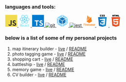 <h3 align="left">languages and tools:</h3>
<p align="left"> 
 <a href="https://developer.mozilla.org/en-US/docs/Web/JavaScript" target="_blank"> <img src="https://raw.githubusercontent.com/devicons/devicon/master/icons/javascript/javascript-original.svg" alt="javascript" width="40" height="40"/> </a> 
  <a href="https://reactjs.org/" target="_blank"> <img src="https://raw.githubusercontent.com/devicons/devicon/master/icons/react/react-original-wordmark.svg" alt="react" width="40" height="40"/> </a> 
 <a href="https://www.typescriptlang.org/" target="_blank"> <img src="https://raw.githubusercontent.com/devicons/devicon/master/icons/typescript/typescript-plain.svg" alt="TypeScript" width="40" height="40"/> </a>
  <a href="https://git-scm.com/" target="_blank"> <img src="https://www.vectorlogo.zone/logos/git-scm/git-scm-icon.svg" alt="git" width="40" height="40"/> </a> 
 <a href="https://webpack.js.org" target="_blank"> <img src="https://raw.githubusercontent.com/devicons/devicon/master/icons/webpack/webpack-original.svg" alt="webpack" width="40" height="40"/> </a> 
 <a href="https://jestjs.io" target="_blank"> <img src="https://www.vectorlogo.zone/logos/jestjsio/jestjsio-icon.svg" alt="jest" width="40" height="40"/> </a> 
 <a href="https://firebase.google.com/" target="_blank"> <img src="https://raw.githubusercontent.com/devicons/devicon/master/icons/firebase/firebase-plain-wordmark.svg" alt="firebase" width="40" height="40"/> </a> 
 <a href="https://www.w3schools.com/css/" target="_blank"> <img src="https://raw.githubusercontent.com/devicons/devicon/master/icons/css3/css3-original-wordmark.svg" alt="css3" width="40" height="40"/> </a> 
 <a href="https://www.w3.org/html/" target="_blank"> <img src="https://raw.githubusercontent.com/devicons/devicon/master/icons/html5/html5-original-wordmark.svg" alt="html5" width="40" height="40"/> </a> 
</p>

<h3>below is a list of some of my personal projects</h3>
  <ol>
    <li>map itinerary builder - <a href="https://catch-me-at.web.app/">live</a> / <a href="https://github.com/jernestmyers/catch-me-at#readme">README</a></li>
    <li>photo tagging game - <a href="https://jernestmyers.github.io/photo-tag-game/">live</a> / <a href="https://github.com/jernestmyers/photo-tag-game#readme">README</a></li>
    <li>shopping cart - <a href="https://jernestmyers.github.io/shopping-cart/">live</a> / <a href="https://github.com/jernestmyers/shopping-cart#readme">README</a></li>
    <li>battleship - <a href="https://jernestmyers.github.io/battleship/">live</a> / <a href="https://github.com/jernestmyers/battleship#readme">README</a></li>
    <li>memory game - <a href="https://jernestmyers.github.io/memory-game/">live</a> / <a href="https://github.com/jernestmyers/memory-game#readme">README</a></li>
    <li>CV builder - <a href="https://jernestmyers.github.io/cv-project/">live</a> / <a href="https://github.com/jernestmyers/cv-project#readme">README</a></li>
  </ol>

